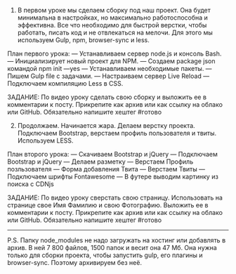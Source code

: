 1. В первом уроке мы сделаем сборку под наш проект. 
Она будет минимальна в настройках, 
но максимально работоспособна и эффективна. 
Все что необходимо для быстрой верстки, чтобы работать, 
писать код и не отвлекаться на мелочи.
Для этого мы используем Gulp, npm, browser-sync и less.

План первого урока:
— Устанавливаем сервер node.js и консоль Bash.
— Инициализирует новый проект для NPM. 
— Cоздаем package json командой npm init —yes
— Устанавливаем необходимые пакеты.
— Пишем Gulp file с задачами.
— Настраиваем сервер Live Reload
— Подключаем компиляцию Less в CSS.

ЗАДАНИЕ:
По видео уроку сделать свою сборку и выложить ее в комментарии к посту. Прикрепите как архив или как ссылку на облако или GitHub. Обязательно напишите хештег #готово 


2. Продолжаем. Начинается жара. Делаем верстку проекта. Подключаем Bootstrap, верстаем профиль пользователя и твиты. Используем LESS.

План второго урока: 
— Скачиваем Bootstrap и jQuery
— Подключаем Bootstrap и jQuery
— Делаем разметку
— Верстаем Профиль позльзователя
— Форма добавления Твита
— Верстаем Твиты
— Подключаем шрифты Fontawesome
— В футере выводим картинку из поиска с CDNjs

ЗАДАНИЕ:
По видео уроку сверстать свою страницу. Использовать на странице свое Имя Фамилию и свою Фотографию. Выложить ее в комментарии к посту. Прикрепите как архив или как ссылку на облако или GitHub. Обязательно напишите хештег #готово 


_________________________________
P.S. Папку node_modules не надо загружать на хостинг или добавлять в архив. В ней 7 800 файлов, 1500 папок и весит она 47 Мб. Она нужна только для сборки проекта, чтобы запустить gulp, его плагины и browser-sync. Поэтому архивируем без неё.